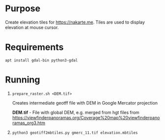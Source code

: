 Purpose
=======
Create elevation tiles for https://nakarte.me.
Tiles are used to display elevation at mouse cursor.

Requirements
============
`apt install gdal-bin python3-gdal`

Running
=======
1. `prepare_raster.sh <DEM.tif>`
   
   Creates intermediate geotff file with DEM in Google Mercator projection

   **DEM.tif** - File with global DEM, e.g. merged from hgt files from https://viewfinderpanoramas.org/Coverage%20map%20viewfinderpanoramas_org3.htm
2. `python3 geotiff2mbtiles.py gmerc_11.tif elevation.mbtiles`